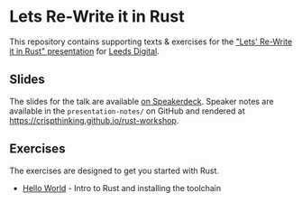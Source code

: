 # Lets Re-Write it in Rust

This repository contains supporting texts & exercises for the ["Lets'
Re-Write it in Rust" presentation][ld-event] for [Leeds
Digital][leeds-digital].

## Slides

The slides for the talk are available [on
Speakerdeck][speakerdeck-slides]. Speaker notes are available in the
`presentation-notes/` on GitHub and rendered at
<https://crispthinking.github.io/rust-workshop>.

## Exercises

The exercises are designed to get you started with Rust.

  * [Hello World](hello/) - Intro to Rust and installing the toolchain


 [leeds-digital]: https://leedsdigitalfestival.org/
 [ld-event]: https://blog.crispthinking.com/time-to-let-your-skills-go-rusty?hs_preview=fonOnJco-5670310199
 [speakerdeck-slides]: https://speakerdeck.com/iwillspeak/a-rusty-guide-to-types-and-safety
